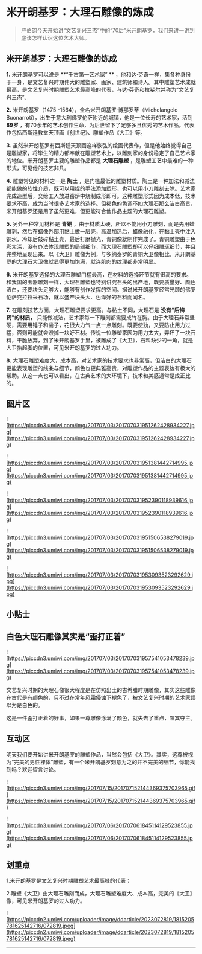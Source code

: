 # 米开朗基罗：大理石雕像的炼成

> 严伯钧今天开始讲“文艺复兴三杰”中的“70后”米开朗基罗，我们来讲一讲到底该怎样认识这位艺术大师。

## 米开朗基罗：大理石雕像的炼成

 **1.** 米开朗基罗可以说是 **“千古第一艺术家” ** ，他和达·芬奇一样，集各种身份于一身，是文艺复兴时期伟大的雕塑家、画家、建筑师和诗人。其中雕塑艺术成就最高，是文艺复兴时期雕塑艺术最高峰的代表，与达·芬奇和拉斐尔并称为“文艺复兴三杰”。

 **2.** 米开朗基罗（1475 -1564），全名米开朗基罗·博那罗蒂（Michelangelo Buonarroti），出生于意大利佛罗伦萨附近的城镇，他是一位长寿的艺术家，活到 **89岁** ，有70余年的艺术创作生命，为后世留下了足够多且优秀的艺术作品。代表作包括西斯廷教堂天顶画《创世纪》、雕塑作品《大卫》等。

 **3.** 虽然米开朗基罗有西斯廷天顶画这样恢弘的绘画代表作，但是他始终觉得自己是雕塑家，将毕生的精力都奉献在雕塑艺术上，以雕刻家的身份稳定了自己艺术家的地位。米开朗基罗主要的雕塑作品都是 **大理石雕塑** ，是雕塑工艺中最难的一种形式，可见他的技艺非凡。

 **4.** 雕塑常见的材料之一是 **陶土** ，是门槛最低的雕塑材质。陶土是一种加法和减法都能做的软性介质，既可以用捏的手法添加塑形，也可以用小刀雕刻去除。艺术家完成造型后，交给工人放进窑炉中烧制成形即可。这种雕塑形式因为成本低，技术要求不高，成为当时很多艺术家的选择。但褐色的色调不如大理石那么洁白高贵，米开朗基罗还是用了虽然更难，但更能符合他作品主题的大理石雕塑。

 **5.** 另外一种常见材料是 **青铜** ，由于材质太硬，所以不能用小刀雕刻，而是先用蜡雕刻，然后在蜡像外部用黏土做一层壳，高温加热后，蜡像融化，在黏土壳中注入铜水，冷却后敲碎黏土壳，最后打磨抛光，青铜像就制作完成了。青铜雕塑由于色彩太深，没有办法体现雕塑的局部细节，而大理石雕塑却可以仔细雕琢细节，并且完整地呈现出来。以《大卫》雕像为例，与多纳泰罗的青铜大卫像相比，米开朗基罗的大理石大卫像就显得更加饱满，就连肌肉的纹理都非常明显。

 **6.** 米开朗基罗选择的大理石雕塑门槛最高，在材料的选择环节就有很高的要求。和我国的玉器雕刻一样，大理石雕塑也特别讲究石头的出产地，既要质量好、颜色洁白，还要块头足够大，能够有创作发挥的空间。据说米开朗基罗经常光顾的佛罗伦萨克拉拉采石场，就以盛产块头大、色泽好的石料而闻名。

 **7.** 在雕刻技艺方面，大理石雕塑要求更高。与黏土不同，大理石是 **没有“后悔药”的材质，** 只能做减法，艺术家每一下雕刻都需要成竹在胸。由于大理石非常坚硬，需要用锤子和凿子，花很大力气一点一点雕刻。既要使劲，又要防止用力过猛，否则可能就会毁掉一块好石材。传说一位雕塑家因为用力太大，弄坏了一块石料，干脆放弃，到了米开朗基罗手里，被雕成了《大卫》，石料缺少的一角，就是大卫抬起脚的位置，可见米开朗基罗的过人功力。

 **8.** 大理石雕塑难度大，成本高，对艺术家的技术要求也非常高，但洁白的大理石更能表现雕塑的线条与细节，颜色也更典雅高贵，对雕塑作品的主题表达有极大的帮助。从这一点也可以看出，在古典艺术的大环境下，技术和美感通常是成正比的。

## 图片区

![https://piccdn3.umiwi.com/img/201707/03/201707031951262428934227.jpg](https://piccdn3.umiwi.com/img/201707/03/201707031951262428934227.jpg)

![https://piccdn3.umiwi.com/img/201707/03/201707031951381442714995.jpg](https://piccdn3.umiwi.com/img/201707/03/201707031951381442714995.jpg)

![https://piccdn3.umiwi.com/img/201707/03/201707031952390118939616.jpg](https://piccdn3.umiwi.com/img/201707/03/201707031952390118939616.jpg)

![https://piccdn3.umiwi.com/img/201707/03/201707031951506538279019.jpg](https://piccdn3.umiwi.com/img/201707/03/201707031951506538279019.jpg)

![https://piccdn3.umiwi.com/img/201707/03/201707031953093523292629.jpg](https://piccdn3.umiwi.com/img/201707/03/201707031953093523292629.jpg)

## 小贴士

## 白色大理石雕像其实是“歪打正着”

![https://piccdn3.umiwi.com/img/201707/03/201707031957541053478239.jpg](https://piccdn3.umiwi.com/img/201707/03/201707031957541053478239.jpg)

文艺复兴时期的大理石像很大程度是在仿照出土的古希腊时期雕像，其实这些雕像在古代是有颜色的，只不过在常年风霜侵蚀下褪色了，被文艺复兴时期的艺术家误以为是白色的。

这是一件歪打正着的好事，如果一尊雕像涂满了颜色，就失去了重点，喧宾夺主。

## 互动区

明天我们要开始讲米开朗基罗的雕塑作品，当然会包括《大卫》。其实，这尊被视为“完美的男性裸体”雕塑，有一个米开朗基罗刻意为之的并不完美的细节，你能找到吗？欢迎留言讨论。

![https://piccdn3.umiwi.com/img/201707/15/201707152144369375703965.gif](https://piccdn3.umiwi.com/img/201707/15/201707152144369375703965.gif)

![https://piccdn3.umiwi.com/img/201707/06/201707061845114129523855.jpg](https://piccdn3.umiwi.com/img/201707/06/201707061845114129523855.jpg)

## 划重点

1.米开朗基罗是文艺复兴时期雕塑艺术最高峰的代表；

2.雕塑《大卫》由大理石雕刻而成，大理石雕塑难度大、成本高，完美的《大卫》像，可见米开朗基罗的过人功力。

![https://piccdn2.umiwi.com/uploader/image/ddarticle/2023072819/1815205781625142716/072819.jpeg](https://piccdn2.umiwi.com/uploader/image/ddarticle/2023072819/1815205781625142716/072819.jpeg)

---
